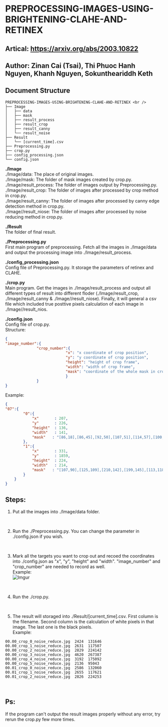 # PREPROCESSING-IMAGES-USING-BRIGHTENING-CLAHE-AND-RETINEX

## Artical: https://arxiv.org/abs/2003.10822

## Author: Zinan Cai (Tsai), Thi Phuoc Hanh Nguyen, Khanh Nguyen, Sokuntheariddh Keth

## Document Structure

```
PREPROCESSING-IMAGES-USING-BRIGHTENING-CLAHE-AND-RETINEX <br />
├── Image 
│   ├── data 
│   ├── mask 
│   ├── result_process 
│   ├── result_crop 
│   ├── result_canny 
│   └── result_noise 
├── Result
│   └── [current_time].csv
├── Preprocessing.py
├── crop.py
├── config_processing.json
└── config.json
```

**./Image <br />**
./Image/data: The place of original images. <br />
./Image/mask: The folder of mask images created by crop.py. <br />
./Image/result_process: The folder of images output by Preprocessing.py. <br />
./Image/result_crop: The folder of images after processed by crop method in crop.py. <br />
./Image/result_canny: The folder of images after processed by canny edge detection method in crop.py. <br />
./Image//result_niose: The folder of images after processed by noise reducing method in crop.py. <br />

**./Result <br />**
The folder of final result. <br />

**./Preprocessing.py <br />**
First main program of preprocessing. Fetch all the images in ./Image/data and output the processing image into ./Image/result_process. <br />

**./config_processing.json <br />**
Config file of Preprocessing.py. It storage the parameters of retinex and CLAHE. <br />

**./crop.py <br />**
Main program. Get the images in ./Image/result_process and output all different types of result into different floder (./Image/result_crop, ./Image/result_canny & ./Image//result_niose). Finally, it will general a csv file which included true posttive pixels calculation of each image in ./Image//result_nios. <br />

**./config.json <br />**
Config file of crop.py. <br />
Structure: <br />
```json
{
"image_number":{
              "crop_number":{
                           "x": "x coordinate of crop position",
                           "y": "y coordinate of crop position",
                           "height": "height of crop frame",
                           "width": "width of crop frame",
                           "mask": "coordinate of the whole mask in cropped image"
                           }
              }
}
```
Example:
```json
{
"07":{
        "0":{
            "x"       : 207,
            "y"       : 226,
            "height"  : 136,
            "width"   : 141,
            "mask"   : "[86,18],[86,45],[92,50],[107,51],[114,57],[100,71],[102,81],[118,97],[115,105],[101,103],[81,89],[69,89],[51,107],[43,97],[50,90],[49,75],[22,58],[22,51],[24,49],[56,52],[64,45],[73,19],[76,24],[66,47],[58,56],[27,52],[24,56],[53,72],[52,92],[48,98],[51,101],[68,85],[83,85],[104,100],[112,101],[113,97],[98,79],[97,69],[108,57],[87,50],[82,42],[82,23]"
        },
        "1":{
            "x"       : 331,
            "y"       : 1859,
            "height"  : 224,
            "width"   : 214,
            "mask"   : "[107,90],[125,109],[210,142],[199,145],[113,118],[105,125],[112,149],[123,173],[135,178],[135,199],[124,202],[121,199],[116,172],[99,149],[94,128],[80,115],[1,137],[1,129],[76,105],[81,87],[72,65],[72,48],[75,48],[88,75],[88,79],[94,85],[95,68],[107,44],[120,31],[149,16],[150,21],[130,33],[113,53],[107,66]"
        }
    }
}
```

## Steps:

1. Put all the images into ./Image/data folder. <br />
 <br />
 
2. Run the ./Preprocessing.py. You can change the parameter in ./config.json if you wish. <br />
 <br />
 
3. Mark all the targets you want to crop out and recoed the coordinates into ./config.json as "x", "y", "height" and "width". "image_number" and "crop_number" are needed to record as well. <br />
Example: <br />
![Imgur](https://i.imgur.com/DkmdrHu.jpg)
<br />

4. Run the ./crop.py. <br />
 <br />
 
5. The result will storaged into ./Result/[current_time].csv. First column is the filename. Second column is the calculation of white pixels in that image. The last one is the black pixels. <br />
Example:
```
00.00_crop_0_noise_reduce.jpg  2424  131646
00.00_crop_1_noise_reduce.jpg  2631  117507
00.00_crop_2_noise_reduce.jpg  2829  224142
00.00_crop_3_noise_reduce.jpg  4620  267387
00.00_crop_4_noise_reduce.jpg  3192  175092
00.00_crop_5_noise_reduce.jpg  2136  95043
00.01_crop_0_noise_reduce.jpg  2586  132060
00.01_crop_1_noise_reduce.jpg  2655  117621
00.01_crop_2_noise_reduce.jpg  2826  224253
```
 <br />
 
 ## Ps:
 If the program can't output the result images properly without any error, try rerun the crop.py few more times. </br>
 

